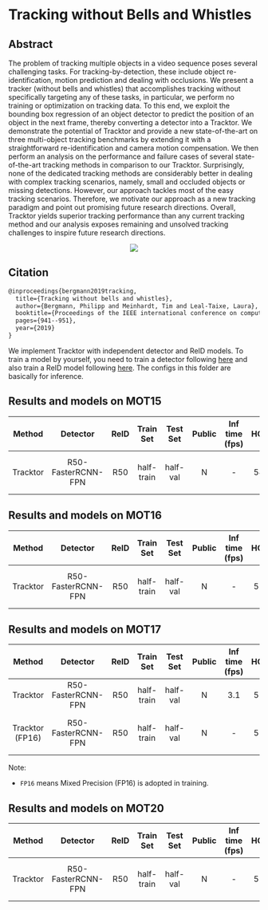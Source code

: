 # Tracking without Bells and Whistles

## Abstract

<!-- [ABSTRACT] -->

The problem of tracking multiple objects in a video sequence poses several challenging tasks. For tracking-by-detection, these include object re-identification, motion prediction and dealing with occlusions. We present a tracker (without bells and whistles) that accomplishes tracking without specifically targeting any of these tasks, in particular, we perform no training or optimization on tracking data. To this end, we exploit the bounding box regression of an object detector to predict the position of an object in the next frame, thereby converting a detector into a Tracktor. We demonstrate the potential of Tracktor and provide a new state-of-the-art on three multi-object tracking benchmarks by extending it with a straightforward re-identification and camera motion compensation. We then perform an analysis on the performance and failure cases of several state-of-the-art tracking methods in comparison to our Tracktor. Surprisingly, none of the dedicated tracking methods are considerably better in dealing with complex tracking scenarios, namely, small and occluded objects or missing detections. However, our approach tackles most of the easy tracking scenarios. Therefore, we motivate our approach as a new tracking paradigm and point out promising future research directions. Overall, Tracktor yields superior tracking performance than any current tracking method and our analysis exposes remaining and unsolved tracking challenges to inspire future research directions.

<!-- [IMAGE] -->

<div align="center">
  <img src="https://user-images.githubusercontent.com/34888372/142983507-fcf71ca3-82c2-4e36-9840-3115476ee23f.png"/>
</div>

## Citation

<!-- [ALGORITHM] -->

```latex
@inproceedings{bergmann2019tracking,
  title={Tracking without bells and whistles},
  author={Bergmann, Philipp and Meinhardt, Tim and Leal-Taixe, Laura},
  booktitle={Proceedings of the IEEE international conference on computer vision},
  pages={941--951},
  year={2019}
}
```

We implement Tracktor with independent detector and ReID models. To train a model by yourself, you need to train a detector following [here](../../det/) and also train a ReID model following [here](../../reid/).
The configs in this folder are basically for inference.

## Results and models on MOT15

|  Method  |      Detector      | ReID | Train Set  | Test Set | Public | Inf time (fps) | HOTA | MOTA | IDF1 |  FP  |  FN  | IDSw. |                             Config                              |                                                                                                                                                                                                                                                Download                                                                                                                                                                                                                                                |
| :------: | :----------------: | :--: | :--------: | :------: | :----: | :------------: | :--: | :--: | :--: | :--: | :--: | :---: | :-------------------------------------------------------------: | :----------------------------------------------------------------------------------------------------------------------------------------------------------------------------------------------------------------------------------------------------------------------------------------------------------------------------------------------------------------------------------------------------------------------------------------------------------------------------------------------------: |
| Tracktor | R50-FasterRCNN-FPN | R50  | half-train | half-val |   N    |       -        | 54.3 | 66.6 | 68.3 | 3052 | 3957 |  178  | [config](tracktor_faster-rcnn_r50_fpn_4e_mot15-private-half.py) | [detector](https://download.openmmlab.com/mmtracking/mot/faster_rcnn/faster-rcnn_r50_fpn_4e_mot15-half_20210804_001040-ae733d0c.pth) \| [detector_log](https://download.openmmlab.com/mmtracking/mot/faster_rcnn/faster-rcnn_r50_fpn_4e_mot15-half_20210804_001040.log.json) \| [reid](https://download.openmmlab.com/mmtracking/mot/reid/reid_r50_6e_mot15_20210803_192157-65b5e2d7.pth) \| [reid_log](https://download.openmmlab.com/mmtracking/mot/reid/reid_r50_6e_mot15_20210803_192157.log.json) |

## Results and models on MOT16

|  Method  |      Detector      | ReID | Train Set  | Test Set | Public | Inf time (fps) | HOTA | MOTA | IDF1 |  FP  |  FN   | IDSw. |                             Config                              |                                                                                                                                                                                                                                                Download                                                                                                                                                                                                                                                |
| :------: | :----------------: | :--: | :--------: | :------: | :----: | :------------: | :--: | :--: | :--: | :--: | :---: | :---: | :-------------------------------------------------------------: | :----------------------------------------------------------------------------------------------------------------------------------------------------------------------------------------------------------------------------------------------------------------------------------------------------------------------------------------------------------------------------------------------------------------------------------------------------------------------------------------------------: |
| Tracktor | R50-FasterRCNN-FPN | R50  | half-train | half-val |   N    |       -        | 55.0 | 63.4 | 66.2 | 4179 | 14910 |  444  | [config](tracktor_faster-rcnn_r50_fpn_4e_mot16-private-half.py) | [detector](https://download.openmmlab.com/mmtracking/mot/faster_rcnn/faster-rcnn_r50_fpn_4e_mot16-half_20210804_001054-73477869.pth) \| [detector_log](https://download.openmmlab.com/mmtracking/mot/faster_rcnn/faster-rcnn_r50_fpn_4e_mot16-half_20210804_001054.log.json) \| [reid](https://download.openmmlab.com/mmtracking/mot/reid/reid_r50_6e_mot16_20210803_204826-1b3e3cfd.pth) \| [reid_log](https://download.openmmlab.com/mmtracking/mot/reid/reid_r50_6e_mot16_20210803_204826.log.json) |

## Results and models on MOT17

|        Method        |      Detector      | ReID | Train Set  | Test Set | Public | Inf time (fps) | HOTA | MOTA | IDF1 |  FP   |  FN   | IDSw. |                                Config                                |                                                                                                                                                                                                                                                Download                                                                                                                                                                                                                                                |
| :------------------: | :----------------: | :--: | :--------: | :------: | :----: | :------------: | :--: | :--: | :--: | :---: | :---: | :---: | :------------------------------------------------------------------: | :----------------------------------------------------------------------------------------------------------------------------------------------------------------------------------------------------------------------------------------------------------------------------------------------------------------------------------------------------------------------------------------------------------------------------------------------------------------------------------------------------: |
|       Tracktor       | R50-FasterRCNN-FPN | R50  | half-train | half-val |   N    |      3.1       | 55.8 | 64.1 | 67.0 | 11109 | 45771 | 1227  |   [config](tracktor_faster-rcnn_r50_fpn_4e_mot17-private-half.py)    |                                                                                                                                             [detector](https://download.openmmlab.com/mmtracking/mot/faster_rcnn/faster-rcnn_r50_fpn_4e_mot17-half-64ee2ed4.pth) [reid](https://download.openmmlab.com/mmtracking/mot/reid/reid_r50_6e_mot17-4bf6b63d.pth)                                                                                                                                             |
| Tracktor <br> (FP16) | R50-FasterRCNN-FPN | R50  | half-train | half-val |   N    |       -        | 55.5 | 64.7 | 66.7 | 10668 | 45279 | 1185  | [config](tracktor_faster-rcnn_r50_fpn_fp16_4e_mot17-private-half.py) | [detector](https://download.openmmlab.com/mmtracking/fp16/faster-rcnn_r50_fpn_fp16_4e_mot17-half_20210730_002436-f4ba7d61.pth) \| [detector_log](https://download.openmmlab.com/mmtracking/fp16/faster-rcnn_r50_fpn_fp16_4e_mot17-half_20210730_002436.log.json) \| [reid](https://download.openmmlab.com/mmtracking/fp16/reid_r50_fp16_8x32_6e_mot17_20210731_033055-4747ee95.pth) \| [reid_log](https://download.openmmlab.com/mmtracking/fp16/reid_r50_fp16_8x32_6e_mot17_20210731_033055.log.json) |

Note:

- `FP16` means Mixed Precision (FP16) is adopted in training.

## Results and models on MOT20

|  Method  |      Detector      | ReID | Train Set  | Test Set | Public | Inf time (fps) | HOTA | MOTA | IDF1 |  FP  |   FN   | IDSw. |                             Config                              |                                                                                                                                                                                                                                                Download                                                                                                                                                                                                                                                |
| :------: | :----------------: | :--: | :--------: | :------: | :----: | :------------: | :--: | :--: | :--: | :--: | :----: | :---: | :-------------------------------------------------------------: | :----------------------------------------------------------------------------------------------------------------------------------------------------------------------------------------------------------------------------------------------------------------------------------------------------------------------------------------------------------------------------------------------------------------------------------------------------------------------------------------------------: |
| Tracktor | R50-FasterRCNN-FPN | R50  | half-train | half-val |   N    |       -        | 52.4 | 70.9 | 64.1 | 5544 | 171729 | 1618  | [config](tracktor_faster-rcnn_r50_fpn_8e_mot20-private-half.py) | [detector](https://download.openmmlab.com/mmtracking/mot/faster_rcnn/faster-rcnn_r50_fpn_8e_mot20-half_20210805_001244-2c323fd1.pth) \| [detector_log](https://download.openmmlab.com/mmtracking/mot/faster_rcnn/faster-rcnn_r50_fpn_8e_mot20-half_20210805_001244.log.json) \| [reid](https://download.openmmlab.com/mmtracking/mot/reid/reid_r50_6e_mot20_20210803_212426-c83b1c01.pth) \| [reid_log](https://download.openmmlab.com/mmtracking/mot/reid/reid_r50_6e_mot20_20210803_212426.log.json) |
